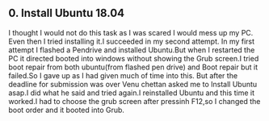 ## 0. Install Ubuntu 18.04

I thought I would not do this task as I was scared I would mess up my PC. Even then I tried installing it.I succeeded in my second attempt. In my first attempt I flashed a Pendrive and installed Ubuntu.But when I restarted the PC it directed booted into windows without showing the Grub screen.I tried boot repair from both ubuntu(from flashed pen drive) and Boot repair but it failed.So I gave up as I had given much of time into this. But after the deadline for submission was over Venu chettan asked me to Install Ubuntu asap.I did what he said and tried again.I reinstalled Ubuntu and this time it worked.I had to choose the grub screen after pressinh F12,so I changed the boot order and it booted into Grub.

